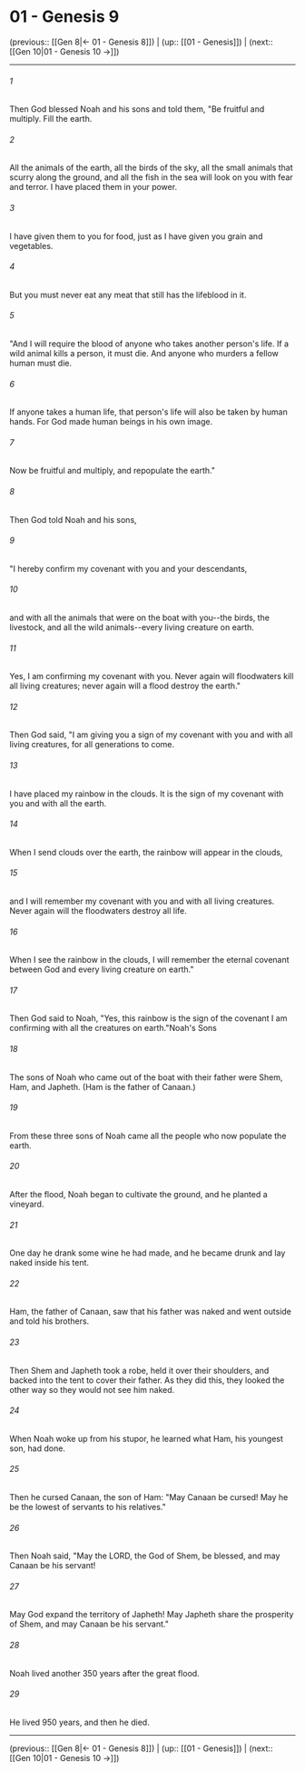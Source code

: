 # 01 - Genesis 9

(previous:: [[Gen 8|← 01 - Genesis 8]]) | (up:: [[01 - Genesis]]) | (next:: [[Gen 10|01 - Genesis 10 →]])

***


###### 1 
Then God blessed Noah and his sons and told them, "Be fruitful and multiply. Fill the earth. 

###### 2 
All the animals of the earth, all the birds of the sky, all the small animals that scurry along the ground, and all the fish in the sea will look on you with fear and terror. I have placed them in your power. 

###### 3 
I have given them to you for food, just as I have given you grain and vegetables. 

###### 4 
But you must never eat any meat that still has the lifeblood in it. 

###### 5 
"And I will require the blood of anyone who takes another person's life. If a wild animal kills a person, it must die. And anyone who murders a fellow human must die. 

###### 6 
If anyone takes a human life, that person's life will also be taken by human hands. For God made human beings in his own image. 

###### 7 
Now be fruitful and multiply, and repopulate the earth." 

###### 8 
Then God told Noah and his sons, 

###### 9 
"I hereby confirm my covenant with you and your descendants, 

###### 10 
and with all the animals that were on the boat with you--the birds, the livestock, and all the wild animals--every living creature on earth. 

###### 11 
Yes, I am confirming my covenant with you. Never again will floodwaters kill all living creatures; never again will a flood destroy the earth." 

###### 12 
Then God said, "I am giving you a sign of my covenant with you and with all living creatures, for all generations to come. 

###### 13 
I have placed my rainbow in the clouds. It is the sign of my covenant with you and with all the earth. 

###### 14 
When I send clouds over the earth, the rainbow will appear in the clouds, 

###### 15 
and I will remember my covenant with you and with all living creatures. Never again will the floodwaters destroy all life. 

###### 16 
When I see the rainbow in the clouds, I will remember the eternal covenant between God and every living creature on earth." 

###### 17 
Then God said to Noah, "Yes, this rainbow is the sign of the covenant I am confirming with all the creatures on earth."Noah's Sons 

###### 18 
The sons of Noah who came out of the boat with their father were Shem, Ham, and Japheth. (Ham is the father of Canaan.) 

###### 19 
From these three sons of Noah came all the people who now populate the earth. 

###### 20 
After the flood, Noah began to cultivate the ground, and he planted a vineyard. 

###### 21 
One day he drank some wine he had made, and he became drunk and lay naked inside his tent. 

###### 22 
Ham, the father of Canaan, saw that his father was naked and went outside and told his brothers. 

###### 23 
Then Shem and Japheth took a robe, held it over their shoulders, and backed into the tent to cover their father. As they did this, they looked the other way so they would not see him naked. 

###### 24 
When Noah woke up from his stupor, he learned what Ham, his youngest son, had done. 

###### 25 
Then he cursed Canaan, the son of Ham: "May Canaan be cursed! May he be the lowest of servants to his relatives." 

###### 26 
Then Noah said, "May the LORD, the God of Shem, be blessed, and may Canaan be his servant! 

###### 27 
May God expand the territory of Japheth! May Japheth share the prosperity of Shem, and may Canaan be his servant." 

###### 28 
Noah lived another 350 years after the great flood. 

###### 29 
He lived 950 years, and then he died.

***

(previous:: [[Gen 8|← 01 - Genesis 8]]) | (up:: [[01 - Genesis]]) | (next:: [[Gen 10|01 - Genesis 10 →]])

